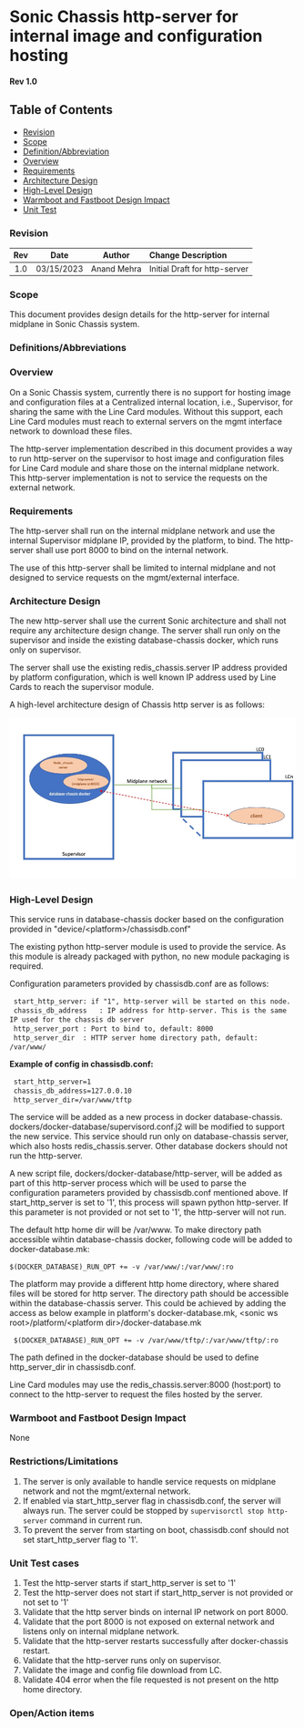 # Sonic Chassis http-server for internal image and configuration hosting #
#### Rev 1.0

## Table of Contents
 * [Revision](#revision)
 * [Scope](#scope)
 * [Definition/Abbreviation](#definition)
 * [Overview](#overview)
 * [Requirements](#Requirements)
 * [Architecture Design](#Architecture-Design)
 * [High-Level Design](#High-Level-Design)
 * [Warmboot and Fastboot Design Impact](#Warmboot-Fastboot-Design-Impact)
 * [Unit Test](#Unit-Test-cases)

### Revision  
| Rev |     Date    |       Author       |        Change Description           |
|:---:|:-----------:|:------------------:|:------------------------------------|
| 1.0 | 03/15/2023  | Anand Mehra        | Initial Draft for http-server       |


### Scope  

 This document provides design details for the http-server for internal midplane in Sonic Chassis system.

### Definitions/Abbreviations

### Overview 

 On a Sonic Chassis system, currently there is no support for hosting image and configuration files at a Centralized internal location, i.e., Supervisor, for sharing the same with the Line Card modules. Without this support, each Line Card modules must reach to external servers on the mgmt interface network to download these files.

 The http-server implementation described in this document provides a way to run http-server on the supervisor to host image and configuration files for Line Card module and share those on the internal midplane network. This http-server implementation is not to service the requests on the external network.


### Requirements 

 The http-server shall run on the internal midplane network and use the internal Supervisor midplane IP, provided by the platform, to bind.
 The http-server shall use port 8000 to bind on the internal network.

 The use of this http-server shall be limited to internal midplane and not designed to service requests on the mgmt/external interface.

### Architecture Design 

 The new http-server shall use the current Sonic architecture and shall not require any architecture design change. The server shall run only on the supervisor and inside the existing database-chassis docker, which runs only on supervisor.

 The server shall use the existing redis_chassis.server IP address provided by platform configuration, which is well known IP address used by Line Cards to reach the supervisor module.

 A high-level architecture  design of Chassis http server is as follows:

![Chassis http-server view](chassis-http-server.jpg)

### High-Level Design 

 This service runs in database-chassis docker based on the configuration provided in "device/\<platform\>/chassisdb.conf"

 The existing python http-server module is used to provide the service. As this module is already packaged with python, no new module packaging is required.
 
 Configuration parameters provided by chassisdb.conf are as follows:
 ```
  start_http_server: if "1", http-server will be started on this node.
  chassis_db_address   : IP address for http-server. This is the same IP used for the chassis db server
  http_server_port : Port to bind to, default: 8000
  http_server_dir  : HTTP server home directory path, default: /var/www/
 ```

 **Example of config in chassisdb.conf:**
 ```
  start_http_server=1
  chassis_db_address=127.0.0.10
  http_server_dir=/var/www/tftp
 ```

 The service will be added as a new process in docker database-chassis. dockers/docker-database/supervisord.conf.j2 will be modified to support the new service. This service should run only on database-chassis server, which also hosts redis_chassis.server. Other database dockers should not run the http-server.

 A new script file, dockers/docker-database/http-server, will be added as part of this http-server process which will be used to parse the configuration parameters provided by chassisdb.conf mentioned above.
 If start_http_server is set to '1', this process will spawn python http-server. If this parameter is not provided or not set to '1', the http-server will not run.

 The default http home dir will be /var/www. To make directory path accessible wihtin database-chassis docker, following code will be added to docker-database.mk:
  ```
  $(DOCKER_DATABASE)_RUN_OPT += -v /var/www/:/var/www/:ro
 ```
 
 The platform may provide a different http home directory, where shared files will be stored for http server. The directory path should be accessible within the database-chassis server. This could be achieved by adding the access as below example in platform's docker-database.mk, \<sonic ws root\>/platform/\<platform dir\>/docker-database.mk

 ```
  $(DOCKER_DATABASE)_RUN_OPT += -v /var/www/tftp/:/var/www/tftp/:ro
 ```
The path defined in the docker-database should be used to define http_server_dir in chassisdb.conf.

 Line Card modules may use the redis_chassis.server:8000 (host:port) to connect to the http-server to request the files hosted by the server.

### Warmboot and Fastboot Design Impact  
 None

### Restrictions/Limitations  

 1. The server is only available to handle service requests on midplane network and not the mgmt/external network.
 2. If enabled via start_http_server flag in chassisdb.conf, the server will always run. The server could be stopped by `supervisorctl stop http-server` command in current run.
 3. To prevent the server from starting on boot, chassisdb.conf should not set start_http_server flag to '1'.


### Unit Test cases
 1. Test the http-server starts if start_http_server is set to '1'
 2. Test the http-server does not start if start_http_server is not provided or not set to '1'
 3. Validate that the http server binds on internal IP network on port 8000.
 4. Validate that the port 8000 is not exposed on external network and listens only on internal midplane network.
 5. Validate that the http-server restarts successfully after docker-chassis restart.
 6. Validate that the http-server runs only on supervisor.
 7. Validate the image and config file download from LC.
 8. Validate 404 error when the file requested is not present on the http home directory.


### Open/Action items
